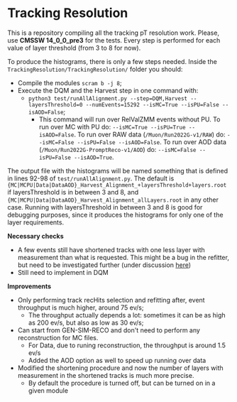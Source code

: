 # Tracking Resolution

This is a repository compiling all the tracking pT resolution work. Please, use **CMSSW 14_0_0_pre3** for the tests. Every step is performed for each value of layer threshold (from 3 to 8 for now).

To produce the histograms, there is only a few steps needed. Inside the `TrackingResolution/TrackingResolution/` folder you should:
  - Compile the modules `scram b -j 8`;
  - Execute the DQM and the Harvest step in one command with:
     - `python3 test/runAllAlignment.py --step=DQM,Harvest --layersThreshold=0 --numEvents=15292 --isMC=True --isPU=False --isAOD=False`;
        - This command will run over RelValZMM events without PU. To run over MC with PU do: `--isMC=True --isPU=True --isAOD=False`. To run over RAW data (`/Muon/Run2022G-v1/RAW`) do: `--isMC=False --isPU=False --isAOD=False`. To run over AOD data (`/Muon/Run2022G-PromptReco-v1/AOD`) do: `--isMC=False --isPU=False --isAOD=True`.

The output file with the histograms will be named something that is defined in lines 92-98 of `test/runAllAlignment.py`. The default is `{MC|MCPU|Data|DataAOD}_Harvest_Alignment_+layersThreshold+layers.root` if layersThreshold is in between 3 and 8, and `{MC|MCPU|Data|DataAOD}_Harvest_Alignment_allLayers.root` in any other case. Running with layersThreshold in between 3 and 8 is good for debugging purposes, since it produces the histograms for only one of the layer requirements.

**Necessary checks**
  - A few events still have shortened tracks with one less layer with measurement than what is requested. This might be a bug in the refitter, but need to be investigated further (under discussion [here](https://github.com/CMSTrackingPOG/cmssw/issues/2))
  - Still need to implement in DQM

**Improvements**
  - Only performing track recHits selection and refitting after, event throughput is much higher, around 75 ev/s;
     - The throughput actually depends a lot: sometimes it can be as high as 200 ev/s, but also as low as 30 ev/s;
  - Can start from GEN-SIM-RECO and don't need to perform any reconstruction for MC files.
     - For Data, due to runing reconstruction, the throughput is around 1.5 ev/s
     - Added the AOD option as well to speed up running over data
  - Modified the shortening procedure and now the number of layers with measurement in the shortened tracks is much more precise.
     - By default the procedure is turned off, but can be turned on in a given module
